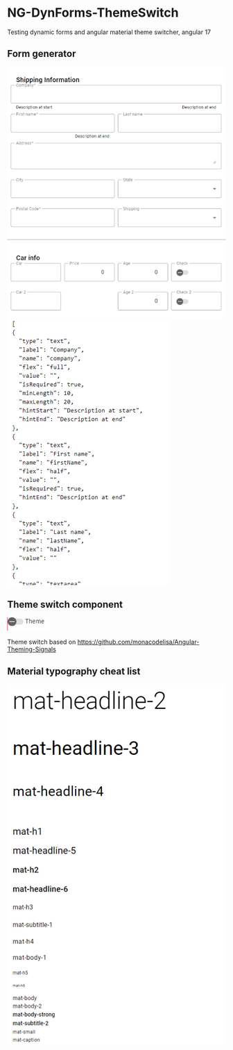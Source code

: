 # NG-DynForms-ThemeSwitch
Testing dynamic forms and angular material theme switcher, angular 17


## Form generator

![alt text](images/f1.png)
![alt text](images/f2.png)

## Theme switch component

![alt text](images/th1.png)

Theme switch
based on https://github.com/monacodelisa/Angular-Theming-Signals

## Material typography cheat list
![alt text](images/typomat.png)